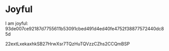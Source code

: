 # Joyful

I am joyful: 93de007ce92187d7755611b53091cbed491d4ed40fe4752f38877572440dc85d


22extLxekaxhkSB27HrwXsr7TQzHuTQVzzCZhs2CCQmBSP